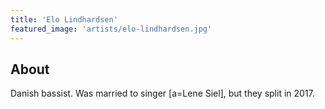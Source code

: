 ```yaml
---
title: 'Elo Lindhardsen'
featured_image: 'artists/elo-lindhardsen.jpg'
---
```


## About

Danish bassist. Was married to singer [a=Lene Siel], but they split in 2017.
